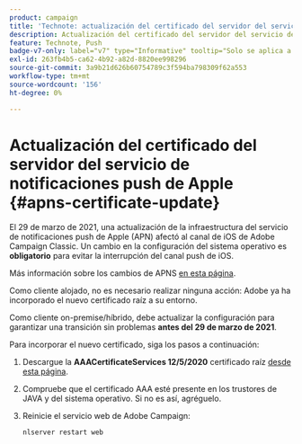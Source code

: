 ```yaml
---
product: campaign
title: 'Technote: actualización del certificado del servidor del servicio de notificaciones push de Apple'
description: Actualización del certificado del servidor del servicio de notificaciones push de Apple
feature: Technote, Push
badge-v7-only: label="v7" type="Informative" tooltip="Solo se aplica a Campaign Classic v7"
exl-id: 263fb4b5-ca62-4b92-a82d-8820ee998296
source-git-commit: 3a9b21d626b60754789c3f594ba798309f62a553
workflow-type: tm+mt
source-wordcount: '156'
ht-degree: 0%

---
```


# Actualización del certificado del servidor del servicio de notificaciones push de Apple {#apns-certificate-update}



El 29 de marzo de 2021, una actualización de la infraestructura del servicio de notificaciones push de Apple (APN) afectó al canal de iOS de Adobe Campaign Classic. Un cambio en la configuración del sistema operativo es **obligatorio** para evitar la interrupción del canal push de iOS.

Más información sobre los cambios de APNS [en esta página](https://developer.apple.com/news/?id=7gx0a2lp).

Como cliente alojado, no es necesario realizar ninguna acción: Adobe ya ha incorporado el nuevo certificado raíz a su entorno.

Como cliente on-premise/híbrido, debe actualizar la configuración para garantizar una transición sin problemas **antes del 29 de marzo de 2021**.

Para incorporar el nuevo certificado, siga los pasos a continuación:

1. Descargue la **AAACertificateServices 12/5/2020** certificado raíz [desde esta página](https://support.sectigo.com/Com_KnowledgeDetailPage?Id=kA03l00000117cL).

1. Compruebe que el certificado AAA esté presente en los trustores de JAVA y del sistema operativo. Si no es así, agréguelo.

1. Reinicie el servicio web de Adobe Campaign:

   ```
   nlserver restart web
   ```
